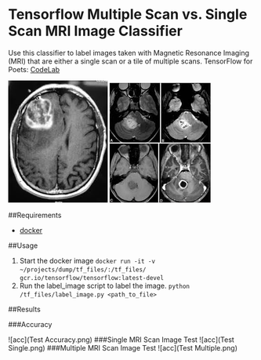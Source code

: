 # Tensorflow Multiple Scan vs. Single Scan MRI Image Classifier

Use this classifier to label images taken with Magnetic Resonance Imaging (MRI) that are either a single scan or a tile of multiple scans. TensorFlow for Poets: [CodeLab](https://codelabs.developers.google.com/codelabs/tensorflow-for-poets/?utm_campaign=chrome_series_machinelearning_063016&utm_source=gdev&utm_medium=yt-desc#0)

![imageOne](glioblastoma/single/Z.jpg)
![imageTwo](glioblastoma/multiple/images.jpg)

##Requirements

* [docker](https://www.docker.com/products/docker-toolbox)

##Usage 

1. Start the docker image `docker run -it -v ~/projects/dump/tf_files/:/tf_files/ gcr.io/tensorflow/tensorflow:latest-devel`
2. Run the label_image script to label the image. `python /tf_files/label_image.py <path_to_file>`

##Results

###Accuracy

![acc](Test Accuracy.png)
###Single MRI Scan Image Test
![acc](Test Single.png)
###Multiple MRI Scan Image Test
![acc](Test Multiple.png)
